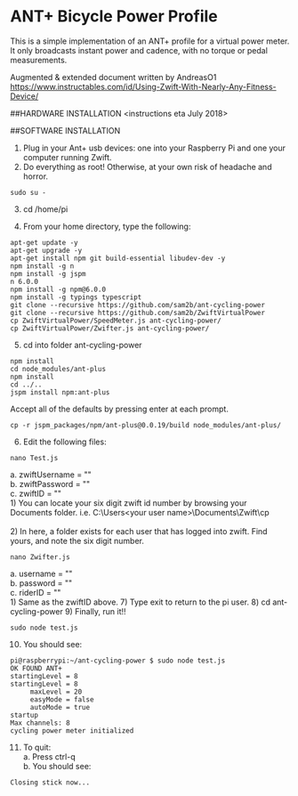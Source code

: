 # ANT+ Bicycle Power Profile

This is a simple implementation of an ANT+ profile for a virtual power meter.
It only broadcasts instant power and cadence, with no torque or pedal
measurements.

Augmented & extended document written by AndreasO1 
<BR>https://www.instructables.com/id/Using-Zwift-With-Nearly-Any-Fitness-Device/

##HARDWARE INSTALLATION
<instructions eta July 2018>

##SOFTWARE INSTALLATION
1) Plug in your Ant+ usb devices: one into your Raspberry Pi and one your computer running Zwift.
2) Do everything as root!  Otherwise, at your own risk of headache and horror.

```
sudo su -
```

3) cd /home/pi

4) From your home directory, type the following:

```
apt-get update -y
apt-get upgrade -y
apt-get install npm git build-essential libudev-dev -y
npm install -g n
npm install -g jspm
n 6.0.0
npm install -g npm@6.0.0
npm install -g typings typescript
git clone --recursive https://github.com/sam2b/ant-cycling-power
git clone --recursive https://github.com/sam2b/ZwiftVirtualPower
cp ZwiftVirtualPower/SpeedMeter.js ant-cycling-power/
cp ZwiftVirtualPower/Zwifter.js ant-cycling-power/
```

5) cd into folder ant-cycling-power

```
npm install
cd node_modules/ant-plus
npm install
cd ../..
jspm install npm:ant-plus
```

Accept all of the defaults by pressing enter at each prompt.

```
cp -r jspm_packages/npm/ant-plus@0.0.19/build node_modules/ant-plus/
```

6) Edit the following files:

```
nano Test.js
```

a. zwiftUsername = ""
<BR>b. zwiftPassword = ""
<BR>c. zwiftID = ""
<BR>1) You can locate your six digit zwift id number by browsing your Documents folder.  i.e. C:\Users\<your user name>\Documents\Zwift\cp\
<BR>2) In here, a folder exists for each user that has logged into zwift.  Find yours, and note the six digit number.

```
nano Zwifter.js
```

a. username = ""
<BR>b. password = ""
<BR>c. riderID = ""
<BR>    1) Same as the zwiftID above.
7) Type exit to return to the pi user.
8) cd ant-cycling-power
9) Finally, run it!!

```
sudo node test.js
```

10) You should see:

```
pi@raspberrypi:~/ant-cycling-power $ sudo node test.js
OK FOUND ANT+
startingLevel = 8
startingLevel = 8
     maxLevel = 20
     easyMode = false
     autoMode = true
startup
Max channels: 8
cycling power meter initialized
```

11) To quit:
<BR>    a. Press ctrl-q
<BR>    b. You should see:

```
Closing stick now...
```
